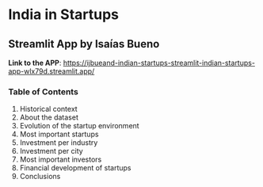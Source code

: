 # India in Startups
## Streamlit App by Isaías Bueno
**Link to the APP**: https://ijbueand-indian-startups-streamlit-indian-startups-app-wlx79d.streamlit.app/ 
### Table of Contents
1. Historical context
2. About the dataset
3. Evolution of the startup environment
4. Most important startups
5. Investment per industry
6. Investment per city
7. Most important investors
8. Financial development of startups
9. Conclusions
